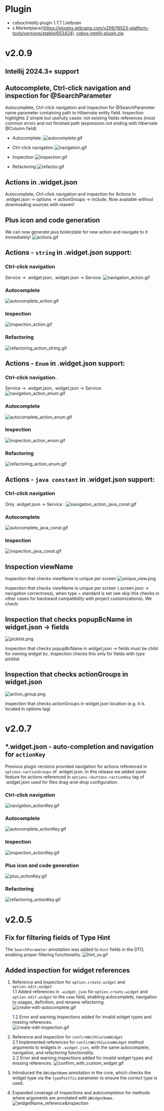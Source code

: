 # Plugin
* cxbox/intellij-plugin 1.7.7 [Jetbrain
* s Marketplace](https://plugins.jetbrains.com/v209/19523-platform-tools/versions/stable/653424), [cxbox-intellij-plugin.zip](https://drive.google.com/uc?export=download&id=1qKMRmyrv4NUiJF9No46ffh83DRVz-PDp)

# v2.0.9

## Intellij 2024.3+ support

## Autocomplete, Ctrl-click navigation and inspection for @SearchParameter
Autocomplete, Ctrl-click navigation and inspection for @SearchParameter name parameter containing path to Hibernate entity field. Inspection highlights 2 simple but usefully cases: not existing fields references (most common error) and not finished path (expression not ending with hibernate @Column field)

* Autocomplete:
![autocomplete.gif](v209/autocomplete.gif)

* Ctrl-click navigation
![navigation.gif](v209/navigation.gif)

 * Inspection
![inspection.gif](v209/inspection.gif)

* Refactoring
![refactor.gif](v209/refactor.gif)

## Actions in .widget.json 
Autocomplete, Ctrl-click navigation and inspection for Actions in .widget.json -> options -> actionGroups -> include. Now available without downloading sources with maven!

## Plus icon and code generation
We can now generate java boilerplate for new action and navigate to it immediately!
![actions.gif](v209/actions.gif)

## **Actions - `string` in .widget.json support:**

### Ctrl-click navigation
Service  -> .widget.json, .widget.json -> Service:
  ![navigation_action.gif](v209/navigation_action.gif)

### Autocomplete
![autocomplete_action.gif](v209/autocomplete_action.gif)

### Inspection
![inspection_action.gif](v209/inspection_action.gif)

### Refactoring
![refactoring_action_string.gif](v209/refactoring_action_string.gif)

## **Actions - `Enum` in .widget.json support:**

### Ctrl-click navigation.
Service  -> .widget.json, .widget.json -> Service:
![navigation_action_enum.gif](v209/navigation_action_enum.gif)

### Autocomplete
![autocomplete_action_enum.gif](v209/autocomplete_action_enum.gif)

### Inspection
![inspection_action_enum.gif](v209/inspection_action_enum.gif)

### Refactoring
![refactoring_action_enum.gif](v209/refactoring_action_enum.gif) 

## Actions - `java constant`  in .widget.json support:

### Ctrl-click navigation
Only .widget.json -> Service :
![navigation_action_java_const.gif](v209/navigation_action_java_const.gif)

### Autocomplete
![autocomplete_java_const.gif](plugin%2Fautocomplete_java_const.gif)

### Inspection
![inspection_java_const.gif](v209/inspection_java_const.gif)

## Inspection viewName
Inspection that checks viewName is unique per screen
![unique_view.png](v209/unique_view.png)

Inspection that checks viewName is unique per screen (.screen.json -> navigation correctness), when type = standard is set (we skip this checks in other cases for backward compatibility with project customizations). We check:
## Inspection that checks popupBcName in widget.json -> fields
![picklist.png](v209/picklist.png)

Inspection that checks popupBcName in widget.json -> fields must be child for owning widget bc. Inspection checks this only for fields with type picklist
## Inspection that checks actionGroups in widget.json
![action_group.png](v209/action_group.png)

Inspection that checks actionGroups in widget.json location (e.g. it is located in options tag)

# v2.0.7
## *.widget.json - auto-completion and navigation for `actionKey`

Previous plugin versions provided navigation for actions referenced in `options->actionGroups` of .widget.json.
In this release we added same feature for actions referenced in `options->buttons->actionKey` tag of .widget.json used for files drag-and-drop configuration.

### Ctrl-click navigation
![navigation_actionKey.gif](v207/navigation_actionKey.gif)

### Autocomplete
![autocomplete_actionKey.gif](v207/autocomplete_actionKey.gif)

### Inspection
![inspection_actionKey.gif](v207/inspection_actionKey.gif)

### Plus icon and code generation
![plus_actionKey.gif](v207/plus_actionKey.gif)

### Refactoring
![refactoring_actionKey.gif](v207/refactoring_actionKey.gif)

# v2.0.5
## Fix for filtering fields of Type Hint
The `SearchParameter` annotation was added to `Hint` fields in the DTO, enabling proper filtering functionality.
![hint_ss.gif](v205/hint_ss.gif)

## Added inspection for widget references
1. Reference and inspection for `option.create.widget` and `option.edit.widget`  
   1.1 Added references in `.widget.json` for `option.create.widget` and `option.edit.widget` to the `name` field, enabling autocomplete, navigation to usages, definition, and rename refactoring.  
      ![create-edit-autocomplete.gif](v205/create-edit-autocomplete.gif)

   1.2 Error and warning inspections added for invalid widget types and missing references.  
      ![create-edit-inspection.gif](v205/create-edit-inspection.gif)

2. Reference and inspection for `confirmWithCustomWidget`  
   2.1 Implemented references for `confirmWithCustomWidget` method arguments to widgets in `.widget.json`, with the same autocomplete, navigation, and refactoring functionality.  
   2.2 Error and warning inspections added for invalid widget types and missing references.
   ![confirm_with_custom_widget.gif](v205%2Fconfirm_with_custom_widget.gif)
3. Introduced the `@WidgetName` annotation in the core, which checks the widget type via the `typePostfix` parameter to ensure the correct type is used.
4. Expanded coverage of inspections and autocompletion for methods where arguments are annotated with `@WidgetName`.  
   ![widgetName_reference&inspection](v2.0.5/widgetName_reference&inspection.gif)  


